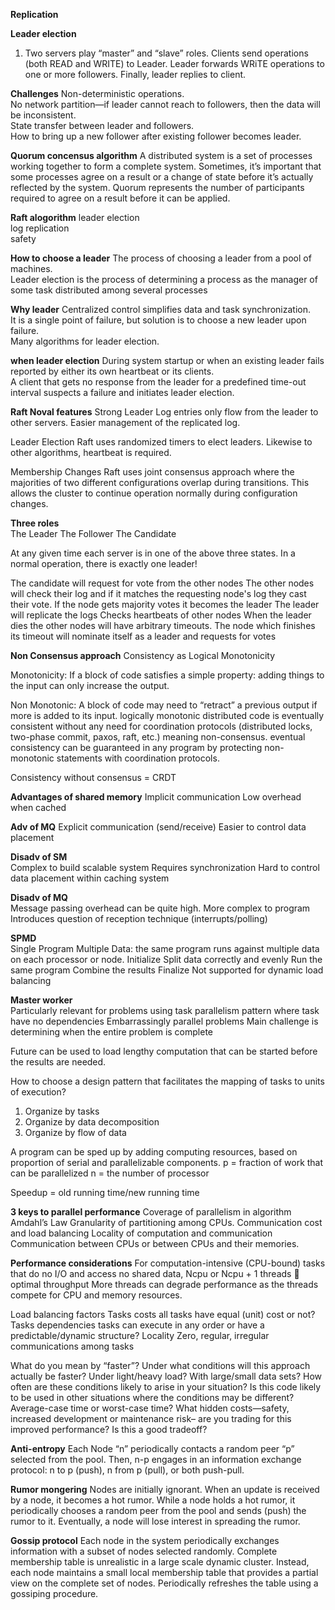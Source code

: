 **Replication**

**Leader election**
1. Two servers play “master” and “slave” roles.
Clients send operations (both READ and WRITE) to Leader.
Leader forwards WRiTE operations to one or more followers.
Finally, leader replies to client.

**Challenges**
Non-deterministic operations.  
No network partition—if leader cannot reach to followers, then the data will be inconsistent.  
State transfer between leader and followers.  
How to bring up a new follower after existing follower becomes leader.  

**Quorum concensus algorithm**
A distributed system is a set of processes working together to form a complete system.
Sometimes, it’s important that some processes agree on a result or a change of state before it’s actually reflected by the system.
Quorum represents the number of participants required to agree on a result before it can be applied.

**Raft alogorithm**
leader election  
log replication  
safety  

**How to choose a leader**
The process of choosing a leader from a pool of machines.  
Leader election is the process of determining a process as the manager of some task distributed among several processes   

**Why leader**
Centralized control simplifies data and task synchronization.  
It is a single point of failure, but solution is to choose a new leader upon failure.  
Many algorithms for leader election.  

**when leader election**
During system startup or when an existing leader fails reported by either its own heartbeat or its clients.  
A client that gets no response from the leader for a predefined time-out interval suspects a failure and initiates leader election.  

**Raft Noval features**
Strong Leader
Log entries only flow from the leader to other servers.
Easier management of the replicated log.

Leader Election
Raft uses randomized timers to elect leaders.
Likewise to other algorithms, heartbeat is required.

Membership Changes
Raft uses joint consensus approach where the majorities of two different configurations overlap during transitions.
This allows the cluster to continue operation normally during configuration changes.

**Three roles**  
The Leader
The Follower
The Candidate


At any given time each server is in one of the above three states.
In a normal operation, there is exactly one leader!

The candidate will request for vote from the other nodes
The other nodes will check their log and if it matches the requesting node's log they cast their vote. 
If the node gets majority votes it becomes the leader
The leader will replicate the logs 
Checks heartbeats of other nodes
When the leader dies the other nodes will have arbitrary timeouts. The node which finishes its timeout will nominate itself as a leader and requests for votes


**Non Consensus approach**
Consistency as Logical Monotonicity

Monotonicity: 
If a block of code satisfies a simple property: adding things to the input can only increase the output.

Non Monotonic:
A block of code may need to “retract” a previous output if more is added to its input.
logically monotonic distributed code is eventually consistent without any need for coordination protocols (distributed locks, two-phase commit, paxos, raft, etc.) meaning non-consensus.
eventual consistency can be guaranteed in any program by protecting non-monotonic statements with coordination protocols.

Consistency without consensus = CRDT

**Advantages of shared memory**
Implicit communication
Low overhead when cached

**Adv of MQ**
Explicit communication (send/receive)
Easier to control data placement

**Disadv of SM**  
Complex to build scalable system
Requires synchronization
Hard to control data placement within caching system

**Disadv of MQ**  
Message passing overhead can be quite high.
More complex to program
Introduces question of reception technique (interrupts/polling)

**SPMD**  
Single Program Multiple Data: the same program runs against multiple data on each processor or node.
Initialize
Split data correctly and evenly
Run the same program
Combine the results
Finalize
Not supported for dynamic load balancing

**Master worker**  
 Particularly relevant for problems using task  parallelism pattern where task have no dependencies
 Embarrassingly parallel problems
 Main challenge is determining when the entire problem is complete 

Future can be used to load lengthy computation that can be started before the results are needed.

How to choose a design pattern that facilitates the mapping of tasks to units of execution?

1. Organize by tasks
2. Organize by data decomposition
3. Organize by flow of data


A program can be sped up by adding computing resources, based on proportion of serial and parallelizable components.
p = fraction of work that can be parallelized
n = the number of processor

Speedup =   old running time/new running time

**3 keys to parallel performance**
Coverage of parallelism in algorithm
Amdahl’s Law
Granularity of partitioning among CPUs.
Communication cost and load balancing
Locality of computation and communication
Communication between CPUs or between CPUs and their memories.

**Performance considerations**
For computation-intensive (CPU-bound) tasks that do no I/O and access no shared data, 
Ncpu or Ncpu + 1 threads  optimal throughput 
More threads can degrade performance as the threads compete for CPU and memory resources.

Load balancing factors 
Tasks costs
all tasks have equal (unit) cost or not?
Tasks dependencies
tasks can execute in any order or have a predictable/dynamic structure?
Locality
Zero, regular, irregular communications among tasks


What do you mean by “faster”?
Under what conditions will this approach actually be faster? 
Under light/heavy load? 
With large/small data sets?
How often are these conditions likely to arise in your situation? 
Is this code likely to be used in other situations where the conditions may be different? Average-case time or worst-case time?
What hidden costs—safety, increased development or maintenance risk– are you trading for this improved performance? Is this a good tradeoff?



**Anti-entropy**
Each Node “n” periodically contacts a random peer “p” selected from the pool.
Then, n-p engages in an information exchange protocol: n to p (push), n from p (pull), or both push-pull.

**Rumor mongering**
Nodes are initially ignorant.
When an update is received by a node, it becomes a hot rumor.
While a node holds a hot rumor, it periodically chooses a random peer from the pool and sends (push) the rumor to it.
Eventually, a node will lose interest in spreading the rumor.

**Gossip protocol**
Each node in the system periodically exchanges information with a subset of nodes selected randomly.
Complete membership table is unrealistic in a large scale dynamic cluster.
Instead, each node maintains a small local membership table that provides a partial view on the complete set of nodes.
Periodically refreshes the table using a gossiping procedure.


